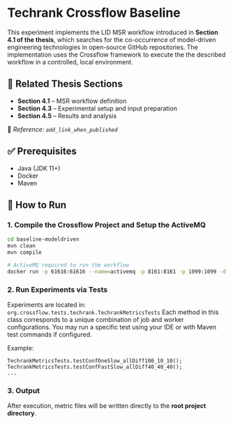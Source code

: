 # Techrank Crossflow Baseline
This experiment implements the LID MSR workflow introduced in **Section 4.1 of the thesis**, which searches for the co-occurrence of model-driven engineering technologies in open-source GitHub repositories. The implementation uses the Crossflow framework to execute the the described workflow in a controlled, local environment.

## 📘 Related Thesis Sections

- **Section 4.1** – MSR workflow definition
- **Section 4.3** – Experimental setup and input preparation
- **Section 4.5** – Results and analysis

📎 *Reference: `add_link_when_published`*

## ✅ Prerequisites

- Java (JDK 11+)
- Docker
- Maven

## 🚀 How to Run
### 1. Compile the Crossflow Project and Setup the ActiveMQ

```bash
cd baseline-modeldriven
mvn clean
mvn compile

# ActiveMQ required to run the workflow
docker run -p 61616:61616 --name=activemq -p 8161:8161 -p 1099:1099 -d antonw/activemq-jmx
```

### 2. Run Experiments via Tests
Experiments are located in:
```org.crossflow.tests.techrank.TechrankMetricsTests```
Each method in this class corresponds to a unique combination of job and worker configurations. You may run a specific test using your IDE or with Maven test commands if configured.

Example:
```
TechrankMetricsTests.testConfOneSlow_allDiff100_10_10();
TechrankMetricsTests.testConfFastSlow_allDiff40_40_40();
...
```
### 3. Output
After execution, metric files will be written directly to the **root project directory**.
